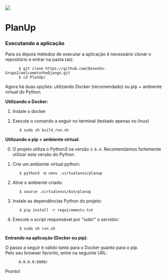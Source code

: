 <img src="https://travis-ci.org/Desenho-Grupo2/PlanUp.svg?branch=master">

# PlanUp

### Executando a aplicação

Para os depois métodos de executar a aplicação é necessário clonar o repositório e entrar na pasta raiz:<br>

          $ git clone https://github.com/Desenho-Grupo2/welcometotheDjango.git
          $ cd PlanUp/

Agora há duas opções: utilizando Docker (recomendado) ou pip + ambiente virtual do Python.

**Utilizando o Docker:**

1) Instale o docker<br>
2) Execute o comando a seguir no terminal (testado apenas no linux)

          $ sudo sh build_run.sh

**Utilizando o pip + ambiente virtual:**

0) O projeto utiliza o Python3 na versão `3.6.4`. Recomendamos fortemente utilizar esta versão do Python.

1) Crie um ambiente virtual python:

          $ python3 -m venv .virtualenvs/planup

2) Ative o ambiente criado:

          $ source .virtualenvs/bin/planup

3) Instale as dependências Python do projeto:

          $ pip install -r requirements.txt

4) Execute o script responsável por "subir" o servidor:

          $ sudo sh run.sh

**Entrando na aplicação (Docker ou pip)**:

O passo a seguir é válido tanto para o Docker quanto para o pip.<br>
Pelo seu browser favorito, entre na seguinte URL:

          0.0.0.0:8000/

Pronto!
